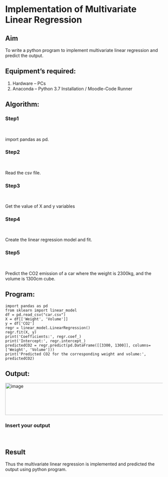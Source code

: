 # Implementation of Multivariate Linear Regression
## Aim
To write a python program to implement multivariate linear regression and predict the output.
## Equipment’s required:
1.	Hardware – PCs
2.	Anaconda – Python 3.7 Installation / Moodle-Code Runner
## Algorithm:

### Step1

<br>

import pandas as pd.

### Step2
<br>

Read the csv file.

### Step3
<br>

Get the value of X and y variables

### Step4
<br>

Create the linear regression model and fit.

### Step5
<br>

Predict the CO2 emission of a car where the weight is 2300kg, and the volume is 1300cm cube.

## Program:
```
import pandas as pd
from sklearn import linear_model
df = pd.read_csv("car.csv")
X = df[['Weight', 'Volume']]
y = df['CO2']
regr = linear_model.LinearRegression()
regr.fit(X, y)
print('Coefficients:', regr.coef_)
print('Intercept:', regr.intercept_)
predictedCO2 = regr.predict(pd.DataFrame([[3300, 1300]], columns=['Weight', 'Volume']))
print('Predicted CO2 for the corresponding weight and volume:', predictedCO2)
```

## Output:
<img width="1047" height="103" alt="image" src="https://github.com/user-attachments/assets/2cede251-0f1c-45df-824d-424375f36812" />

### Insert your output

<br>

## Result
Thus the multivariate linear regression is implemented and predicted the output using python program.
